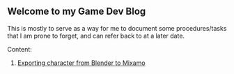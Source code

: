 ## Welcome to my Game Dev Blog

This is mostly to serve as a way for me to document some procedures/tasks that I am prone to forget, and can refer back to at a later date. 

Content: 

1. [Exporting character from Blender to Mixamo](./2021-05-27-blender-to-mixamo.md)
